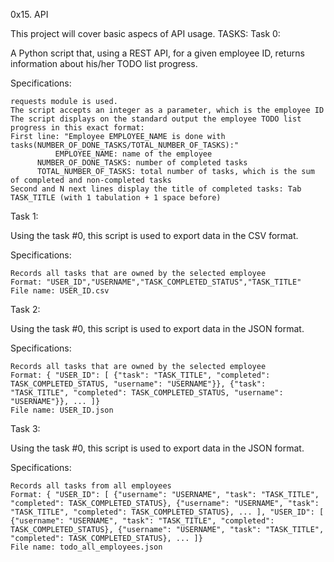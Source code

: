 0x15. API

This project will cover basic aspecs of API usage.
TASKS:
Task 0:

A Python script that, using a REST API, for a given employee ID, returns information about his/her TODO list progress.

Specifications:

	requests module is used.
	The script accepts an integer as a parameter, which is the employee ID
	The script displays on the standard output the employee TODO list progress in this exact format:
	First line: "Employee EMPLOYEE_NAME is done with tasks(NUMBER_OF_DONE_TASKS/TOTAL_NUMBER_OF_TASKS):"
              EMPLOYEE_NAME: name of the employee
	      NUMBER_OF_DONE_TASKS: number of completed tasks
	      TOTAL_NUMBER_OF_TASKS: total number of tasks, which is the sum of completed and non-completed tasks
	Second and N next lines display the title of completed tasks: Tab TASK_TITLE (with 1 tabulation + 1 space before)

Task 1:

Using the task #0, this script is used to export data in the CSV format.

Specifications:

	Records all tasks that are owned by the selected employee
	Format: "USER_ID","USERNAME","TASK_COMPLETED_STATUS","TASK_TITLE"
	File name: USER_ID.csv

Task 2:

Using the task #0, this script is used to export data in the JSON format.

Specifications:

	Records all tasks that are owned by the selected employee
	Format: { "USER_ID": [ {"task": "TASK_TITLE", "completed": TASK_COMPLETED_STATUS, "username": "USERNAME"}}, {"task": "TASK_TITLE", "completed": TASK_COMPLETED_STATUS, "username": "USERNAME"}}, ... ]}
	File name: USER_ID.json

Task 3:

Using the task #0, this script is used to export data in the JSON format.

Specifications:

	Records all tasks from all employees
	Format: { "USER_ID": [ {"username": "USERNAME", "task": "TASK_TITLE", "completed": TASK_COMPLETED_STATUS}, {"username": "USERNAME", "task": "TASK_TITLE", "completed": TASK_COMPLETED_STATUS}, ... ], "USER_ID": [ {"username": "USERNAME", "task": "TASK_TITLE", "completed": TASK_COMPLETED_STATUS}, {"username": "USERNAME", "task": "TASK_TITLE", "completed": TASK_COMPLETED_STATUS}, ... ]}
	File name: todo_all_employees.json
